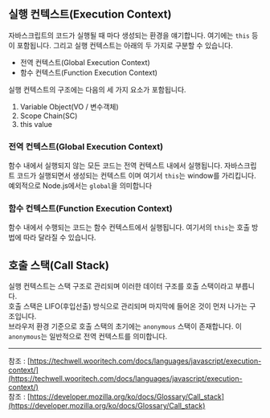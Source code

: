 ## 실행 컨텍스트(Execution Context)
자바스크립트의 코드가 실행될 때 마다 생성되는 환경을 얘기합니다. 여기에는 `this` 등이 포함됩니다.  그리고 실행 컨텍스트는 아래의 두 가지로 구분할 수 있습니다.
- 전역 컨텍스트(Global Execution Context)
- 함수 컨텍스트(Function Execution Context)

실행 컨텍스트의 구조에는 다음의 세 가지 요소가 포함됩니다.
1. Variable Object(VO / 변수객체)
2. Scope Chain(SC)
3. this value

### 전역 컨텍스트(Global Execution Context)
함수 내에서 실행되지 않는 모든 코드는 전역 컨텍스트 내에서 실행됩니다.  자바스크립트 코드가 실행되면서 생성되는 컨텍스트 이며 여기서 `this`는 window를 가리킵니다. 예외적으로 Node.js에서는 `global`을 의미합니다

### 함수 컨텍스트(Function Execution Context)
함수 내에서 수행되는 코드는 함수 컨텍스트에서 실행됩니다.  여기서의 `this`는 호출 방법에 따라 달라질 수 있습니다.

## 호출 스택(Call Stack)
실행 컨텍스트는 스택 구조로 관리되며 이러한 데이터 구조를 호출 스택이라고 부릅니다.  
호출 스택은 LIFO(후입선출) 방식으로 관리되며 마지막에 들어온 것이 먼저 나가는 구조입니다.  
브라우저 환경 기준으로 호출 스택의 초기에는 `anonymous` 스택이 존재합니다. 이 `anonymous`는 일반적으로 전역 컨텍스트를 의미합니다.


---
참조 : [https://techwell.wooritech.com/docs/languages/javascript/execution-context/](https://techwell.wooritech.com/docs/languages/javascript/execution-context/)  
참조 : [https://developer.mozilla.org/ko/docs/Glossary/Call_stack](https://developer.mozilla.org/ko/docs/Glossary/Call_stack)  